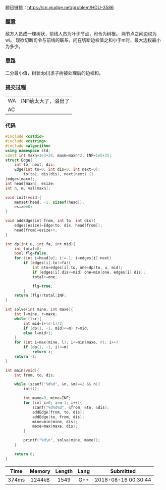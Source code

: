 题目链接：<https://cn.vjudge.net/problem/HDU-3586>

### 题意
敌方人员成一棵树状，前线人员为叶子节点，司令为树根。
两节点之间边权为wi。
现欲切断司令与前线的联系，问在切断边权值之和小于m时，最大边权最小为多少。

### 思路
二分最小值，树状dp[i]求子树被处理后的边权和。

### 提交过程
|||
:-|:-
WA|INF给太大了，溢出了
AC|

### 代码
```cpp
#include <cstdio>
#include <cstring>
#include <algorithm>
using namespace std;
const int maxn=1e3+20, maxm=maxn*2, INF=1e5+25;
struct Edge{
    int to, next, dis;
    Edge(int to=0, int dis=0, int next=0):
        to(to), dis(dis), next(next) {}
}edges[maxm];
int head[maxn], esize;
int n, m, val[maxn];

void init(void){
    memset(head, -1, sizeof(head));
    esize=0;
}

void addEdge(int from, int to, int dis){
    edges[esize]=Edge(to, dis, head[from]);
    head[from]=esize++;
}

int dp(int u, int fa, int mid){
    int total=0;
    bool flg=false;
    for (int i=head[u]; i!=-1; i=edges[i].next)
        if (edges[i].to!=fa){
            int &to=edges[i].to, one=dp(to, u, mid);
            if (edges[i].dis<=mid) one=min(one, edges[i].dis);
            total+=one;

            flg=true;
        }
    return (flg)?total:INF;
}

int solve(int mine, int maxe){
    int l=mine, r=maxe;
    while (l<r){
        int mid=l+(r-l)/2;
        if (dp(1, -1, mid)<=m) r=mid;
        else l=mid+1;
    }
    for (int i=max(mine, l); i<=min(maxe, r); i++)
        if (dp(1, -1, i)<=m)
            return i;
    return -1;
}

int main(void){
    int from, to, dis;

    while (scanf("%d%d", &n, &m)==2 && n){
        init();

        int maxe=0, mine=INF;
        for (int i=0; i<n-1; i++){
            scanf("%d%d%d", &from, &to, &dis);
            addEdge(from, to, dis);
            addEdge(to, from, dis);
            mine=min(mine, dis);
            maxe=max(maxe, dis);
        }

        printf("%d\n", solve(mine, maxe));
    }

    return 0;
}

```

Time|Memory|Length|Lang|Submitted
:-:|:-:|:-:|:-:|:-:
374ms|1244kB|1549|G++|2018-08-16 00:30:44